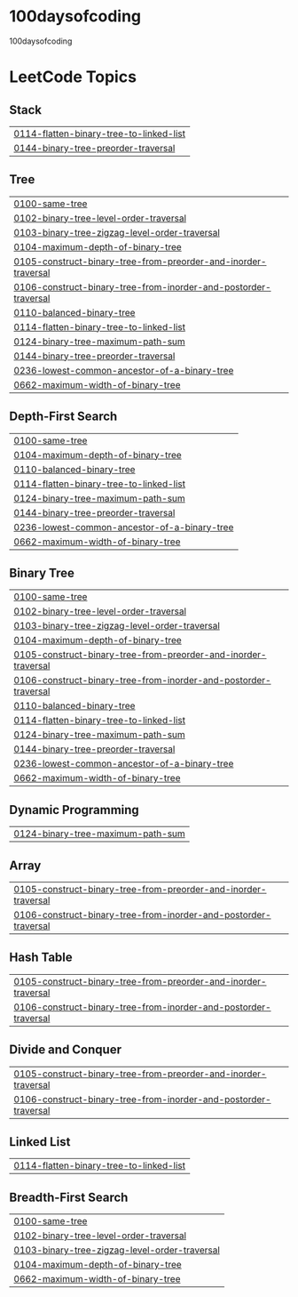 # 100daysofcoding
100daysofcoding

<!---LeetCode Topics Start-->
# LeetCode Topics
## Stack
|  |
| ------- |
| [0114-flatten-binary-tree-to-linked-list](https://github.com/saswatisamal/100daysofcoding/tree/master/0114-flatten-binary-tree-to-linked-list) |
| [0144-binary-tree-preorder-traversal](https://github.com/saswatisamal/100daysofcoding/tree/master/0144-binary-tree-preorder-traversal) |
## Tree
|  |
| ------- |
| [0100-same-tree](https://github.com/saswatisamal/100daysofcoding/tree/master/0100-same-tree) |
| [0102-binary-tree-level-order-traversal](https://github.com/saswatisamal/100daysofcoding/tree/master/0102-binary-tree-level-order-traversal) |
| [0103-binary-tree-zigzag-level-order-traversal](https://github.com/saswatisamal/100daysofcoding/tree/master/0103-binary-tree-zigzag-level-order-traversal) |
| [0104-maximum-depth-of-binary-tree](https://github.com/saswatisamal/100daysofcoding/tree/master/0104-maximum-depth-of-binary-tree) |
| [0105-construct-binary-tree-from-preorder-and-inorder-traversal](https://github.com/saswatisamal/100daysofcoding/tree/master/0105-construct-binary-tree-from-preorder-and-inorder-traversal) |
| [0106-construct-binary-tree-from-inorder-and-postorder-traversal](https://github.com/saswatisamal/100daysofcoding/tree/master/0106-construct-binary-tree-from-inorder-and-postorder-traversal) |
| [0110-balanced-binary-tree](https://github.com/saswatisamal/100daysofcoding/tree/master/0110-balanced-binary-tree) |
| [0114-flatten-binary-tree-to-linked-list](https://github.com/saswatisamal/100daysofcoding/tree/master/0114-flatten-binary-tree-to-linked-list) |
| [0124-binary-tree-maximum-path-sum](https://github.com/saswatisamal/100daysofcoding/tree/master/0124-binary-tree-maximum-path-sum) |
| [0144-binary-tree-preorder-traversal](https://github.com/saswatisamal/100daysofcoding/tree/master/0144-binary-tree-preorder-traversal) |
| [0236-lowest-common-ancestor-of-a-binary-tree](https://github.com/saswatisamal/100daysofcoding/tree/master/0236-lowest-common-ancestor-of-a-binary-tree) |
| [0662-maximum-width-of-binary-tree](https://github.com/saswatisamal/100daysofcoding/tree/master/0662-maximum-width-of-binary-tree) |
## Depth-First Search
|  |
| ------- |
| [0100-same-tree](https://github.com/saswatisamal/100daysofcoding/tree/master/0100-same-tree) |
| [0104-maximum-depth-of-binary-tree](https://github.com/saswatisamal/100daysofcoding/tree/master/0104-maximum-depth-of-binary-tree) |
| [0110-balanced-binary-tree](https://github.com/saswatisamal/100daysofcoding/tree/master/0110-balanced-binary-tree) |
| [0114-flatten-binary-tree-to-linked-list](https://github.com/saswatisamal/100daysofcoding/tree/master/0114-flatten-binary-tree-to-linked-list) |
| [0124-binary-tree-maximum-path-sum](https://github.com/saswatisamal/100daysofcoding/tree/master/0124-binary-tree-maximum-path-sum) |
| [0144-binary-tree-preorder-traversal](https://github.com/saswatisamal/100daysofcoding/tree/master/0144-binary-tree-preorder-traversal) |
| [0236-lowest-common-ancestor-of-a-binary-tree](https://github.com/saswatisamal/100daysofcoding/tree/master/0236-lowest-common-ancestor-of-a-binary-tree) |
| [0662-maximum-width-of-binary-tree](https://github.com/saswatisamal/100daysofcoding/tree/master/0662-maximum-width-of-binary-tree) |
## Binary Tree
|  |
| ------- |
| [0100-same-tree](https://github.com/saswatisamal/100daysofcoding/tree/master/0100-same-tree) |
| [0102-binary-tree-level-order-traversal](https://github.com/saswatisamal/100daysofcoding/tree/master/0102-binary-tree-level-order-traversal) |
| [0103-binary-tree-zigzag-level-order-traversal](https://github.com/saswatisamal/100daysofcoding/tree/master/0103-binary-tree-zigzag-level-order-traversal) |
| [0104-maximum-depth-of-binary-tree](https://github.com/saswatisamal/100daysofcoding/tree/master/0104-maximum-depth-of-binary-tree) |
| [0105-construct-binary-tree-from-preorder-and-inorder-traversal](https://github.com/saswatisamal/100daysofcoding/tree/master/0105-construct-binary-tree-from-preorder-and-inorder-traversal) |
| [0106-construct-binary-tree-from-inorder-and-postorder-traversal](https://github.com/saswatisamal/100daysofcoding/tree/master/0106-construct-binary-tree-from-inorder-and-postorder-traversal) |
| [0110-balanced-binary-tree](https://github.com/saswatisamal/100daysofcoding/tree/master/0110-balanced-binary-tree) |
| [0114-flatten-binary-tree-to-linked-list](https://github.com/saswatisamal/100daysofcoding/tree/master/0114-flatten-binary-tree-to-linked-list) |
| [0124-binary-tree-maximum-path-sum](https://github.com/saswatisamal/100daysofcoding/tree/master/0124-binary-tree-maximum-path-sum) |
| [0144-binary-tree-preorder-traversal](https://github.com/saswatisamal/100daysofcoding/tree/master/0144-binary-tree-preorder-traversal) |
| [0236-lowest-common-ancestor-of-a-binary-tree](https://github.com/saswatisamal/100daysofcoding/tree/master/0236-lowest-common-ancestor-of-a-binary-tree) |
| [0662-maximum-width-of-binary-tree](https://github.com/saswatisamal/100daysofcoding/tree/master/0662-maximum-width-of-binary-tree) |
## Dynamic Programming
|  |
| ------- |
| [0124-binary-tree-maximum-path-sum](https://github.com/saswatisamal/100daysofcoding/tree/master/0124-binary-tree-maximum-path-sum) |
## Array
|  |
| ------- |
| [0105-construct-binary-tree-from-preorder-and-inorder-traversal](https://github.com/saswatisamal/100daysofcoding/tree/master/0105-construct-binary-tree-from-preorder-and-inorder-traversal) |
| [0106-construct-binary-tree-from-inorder-and-postorder-traversal](https://github.com/saswatisamal/100daysofcoding/tree/master/0106-construct-binary-tree-from-inorder-and-postorder-traversal) |
## Hash Table
|  |
| ------- |
| [0105-construct-binary-tree-from-preorder-and-inorder-traversal](https://github.com/saswatisamal/100daysofcoding/tree/master/0105-construct-binary-tree-from-preorder-and-inorder-traversal) |
| [0106-construct-binary-tree-from-inorder-and-postorder-traversal](https://github.com/saswatisamal/100daysofcoding/tree/master/0106-construct-binary-tree-from-inorder-and-postorder-traversal) |
## Divide and Conquer
|  |
| ------- |
| [0105-construct-binary-tree-from-preorder-and-inorder-traversal](https://github.com/saswatisamal/100daysofcoding/tree/master/0105-construct-binary-tree-from-preorder-and-inorder-traversal) |
| [0106-construct-binary-tree-from-inorder-and-postorder-traversal](https://github.com/saswatisamal/100daysofcoding/tree/master/0106-construct-binary-tree-from-inorder-and-postorder-traversal) |
## Linked List
|  |
| ------- |
| [0114-flatten-binary-tree-to-linked-list](https://github.com/saswatisamal/100daysofcoding/tree/master/0114-flatten-binary-tree-to-linked-list) |
## Breadth-First Search
|  |
| ------- |
| [0100-same-tree](https://github.com/saswatisamal/100daysofcoding/tree/master/0100-same-tree) |
| [0102-binary-tree-level-order-traversal](https://github.com/saswatisamal/100daysofcoding/tree/master/0102-binary-tree-level-order-traversal) |
| [0103-binary-tree-zigzag-level-order-traversal](https://github.com/saswatisamal/100daysofcoding/tree/master/0103-binary-tree-zigzag-level-order-traversal) |
| [0104-maximum-depth-of-binary-tree](https://github.com/saswatisamal/100daysofcoding/tree/master/0104-maximum-depth-of-binary-tree) |
| [0662-maximum-width-of-binary-tree](https://github.com/saswatisamal/100daysofcoding/tree/master/0662-maximum-width-of-binary-tree) |
<!---LeetCode Topics End-->